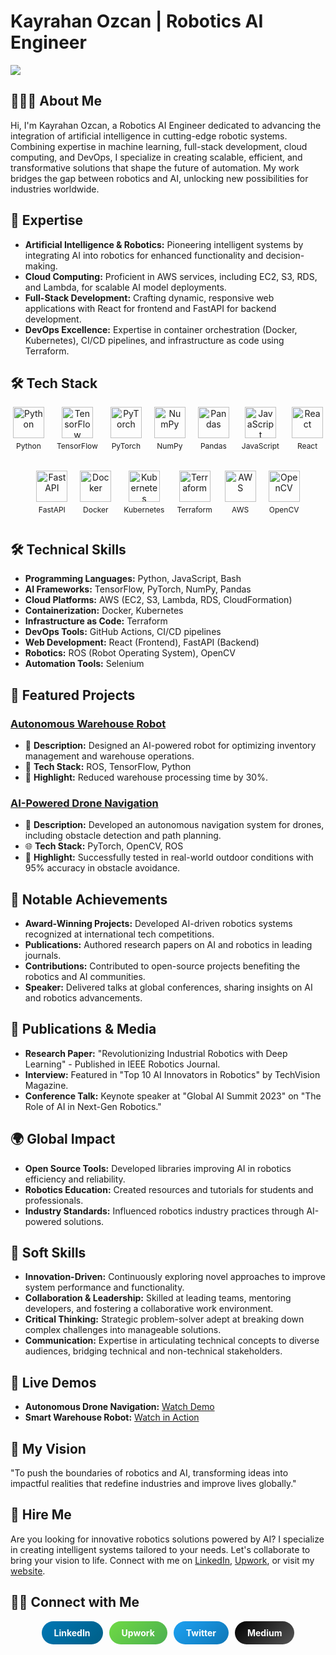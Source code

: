 # Kayrahan Ozcan | Robotics AI Engineer
![](assets/header.png)
## 👨🏻‍💻 About Me

Hi, I'm Kayrahan Ozcan, a Robotics AI Engineer dedicated to advancing the integration of artificial intelligence in cutting-edge robotic systems. Combining expertise in machine learning, full-stack development, cloud computing, and DevOps, I specialize in creating scalable, efficient, and transformative solutions that shape the future of automation. My work bridges the gap between robotics and AI, unlocking new possibilities for industries worldwide.

## 🤖 Expertise

* **Artificial Intelligence & Robotics:** Pioneering intelligent systems by integrating AI into robotics for enhanced functionality and decision-making.
* **Cloud Computing:** Proficient in AWS services, including EC2, S3, RDS, and Lambda, for scalable AI model deployments.
* **Full-Stack Development:** Crafting dynamic, responsive web applications with React for frontend and FastAPI for backend development.
* **DevOps Excellence:** Expertise in container orchestration (Docker, Kubernetes), CI/CD pipelines, and infrastructure as code using Terraform.

## 🛠 Tech Stack

<div align="center" style="display: flex; flex-wrap: wrap; justify-content: center; align-items: center; gap: 20px;">
  <div style="display: flex; flex-direction: column; align-items: center;">
    <img width="50px" height="50px" src="https://cdn.jsdelivr.net/gh/devicons/devicon/icons/python/python-original.svg" alt="Python">
    <p style="margin-top: 5px; font-size: 12px;">Python</p>
  </div>
    <div style="display: flex; flex-direction: column; align-items: center;">
    <img width="50px" height="50px" src="https://cdn.jsdelivr.net/gh/devicons/devicon/icons/tensorflow/tensorflow-original.svg" alt="TensorFlow">
    <p style="margin-top: 5px; font-size: 12px;">TensorFlow</p>
  </div>
  <div style="display: flex; flex-direction: column; align-items: center;">
    <img width="50px" height="50px" src="https://cdn.jsdelivr.net/gh/devicons/devicon/icons/pytorch/pytorch-original.svg" alt="PyTorch">
    <p style="margin-top: 5px; font-size: 12px;">PyTorch</p>
  </div>
    <div style="display: flex; flex-direction: column; align-items: center;">
    <img width="50px" height="50px" src="https://cdn.jsdelivr.net/gh/devicons/devicon/icons/numpy/numpy-original.svg" alt="NumPy">
    <p style="margin-top: 5px; font-size: 12px;">NumPy</p>
  </div>
  <div style="display: flex; flex-direction: column; align-items: center;">
    <img width="50px" height="50px" src="https://cdn.jsdelivr.net/gh/devicons/devicon/icons/pandas/pandas-original.svg" alt="Pandas">
    <p style="margin-top: 5px; font-size: 12px;">Pandas</p>
  </div>
  <div style="display: flex; flex-direction: column; align-items: center;">
    <img width="50px" height="50px" src="https://cdn.jsdelivr.net/gh/devicons/devicon/icons/javascript/javascript-original.svg" alt="JavaScript">
    <p style="margin-top: 5px; font-size: 12px;">JavaScript</p>
  </div>
  <div style="display: flex; flex-direction: column; align-items: center;">
    <img width="50px" height="50px" src="https://cdn.jsdelivr.net/gh/devicons/devicon/icons/react/react-original.svg" alt="React">
    <p style="margin-top: 5px; font-size: 12px;">React</p>
  </div>
  <div style="display: flex; flex-direction: column; align-items: center;">
    <img width="50px" height="50px" src="https://cdn.jsdelivr.net/gh/devicons/devicon/icons/fastapi/fastapi-original.svg" alt="FastAPI">
    <p style="margin-top: 5px; font-size: 12px;">FastAPI</p>
  </div>
  <div style="display: flex; flex-direction: column; align-items: center;">
    <img width="50px" height="50px" src="https://cdn.jsdelivr.net/gh/devicons/devicon/icons/docker/docker-original-wordmark.svg" alt="Docker">
    <p style="margin-top: 5px; font-size: 12px;">Docker</p>
  </div>
  <div style="display: flex; flex-direction: column; align-items: center;">
    <img width="50px" height="50px" src="https://cdn.jsdelivr.net/gh/devicons/devicon/icons/kubernetes/kubernetes-plain.svg" alt="Kubernetes">
    <p style="margin-top: 5px; font-size: 12px;">Kubernetes</p>
  </div>
  <div style="display: flex; flex-direction: column; align-items: center;">
    <img width="50px" height="50px" src="https://cdn.jsdelivr.net/gh/devicons/devicon/icons/terraform/terraform-original.svg" alt="Terraform">
    <p style="margin-top: 5px; font-size: 12px;">Terraform</p>
  </div>
  <div style="display: flex; flex-direction: column; align-items: center;">
    <img width="50px" height="50px" src="https://cdn.jsdelivr.net/gh/devicons/devicon/icons/amazonwebservices/amazonwebservices-original-wordmark.svg" alt="AWS">
    <p style="margin-top: 5px; font-size: 12px;">AWS</p>
  </div>
  <div style="display: flex; flex-direction: column; align-items: center;">
    <img width="50px" height="50px" src="https://cdn.jsdelivr.net/gh/devicons/devicon/icons/opencv/opencv-original.svg" alt="OpenCV">
    <p style="margin-top: 5px; font-size: 12px;">OpenCV</p>
  </div>
</div>


## 🛠 Technical Skills

* **Programming Languages:** Python, JavaScript, Bash
* **AI Frameworks:** TensorFlow, PyTorch, NumPy, Pandas
* **Cloud Platforms:** AWS (EC2, S3, Lambda, RDS, CloudFormation)
* **Containerization:** Docker, Kubernetes
* **Infrastructure as Code:** Terraform
* **DevOps Tools:** GitHub Actions, CI/CD pipelines
* **Web Development:** React (Frontend), FastAPI (Backend)
* **Robotics:** ROS (Robot Operating System), OpenCV
* **Automation Tools:** Selenium

## 🚀 Featured Projects

### [Autonomous Warehouse Robot](https://github.com/kayrahanozcan/warehouse-robot)
- 🧠 **Description:** Designed an AI-powered robot for optimizing inventory management and warehouse operations.
- 📂 **Tech Stack:** ROS, TensorFlow, Python
- 🌟 **Highlight:** Reduced warehouse processing time by 30%.

### [AI-Powered Drone Navigation](https://github.com/kayrahanozcan/drone-navigation)
- 🚀 **Description:** Developed an autonomous navigation system for drones, including obstacle detection and path planning.
- 🌐 **Tech Stack:** PyTorch, OpenCV, ROS
- 🌟 **Highlight:** Successfully tested in real-world outdoor conditions with 95% accuracy in obstacle avoidance.

## 🌟 Notable Achievements

* **Award-Winning Projects:** Developed AI-driven robotics systems recognized at international tech competitions.
* **Publications:** Authored research papers on AI and robotics in leading journals.
* **Contributions:** Contributed to open-source projects benefiting the robotics and AI communities.
* **Speaker:** Delivered talks at global conferences, sharing insights on AI and robotics advancements.

## 📝 Publications & Media

- **Research Paper:** "Revolutionizing Industrial Robotics with Deep Learning" - Published in IEEE Robotics Journal.
- **Interview:** Featured in "Top 10 AI Innovators in Robotics" by TechVision Magazine.
- **Conference Talk:** Keynote speaker at "Global AI Summit 2023" on "The Role of AI in Next-Gen Robotics."

## 🌍 Global Impact

- **Open Source Tools:** Developed libraries improving AI in robotics efficiency and reliability.
- **Robotics Education:** Created resources and tutorials for students and professionals.
- **Industry Standards:** Influenced robotics industry practices through AI-powered solutions.

## 🤝 Soft Skills

* **Innovation-Driven:** Continuously exploring novel approaches to improve system performance and functionality.
* **Collaboration & Leadership:** Skilled at leading teams, mentoring developers, and fostering a collaborative work environment.
* **Critical Thinking:** Strategic problem-solver adept at breaking down complex challenges into manageable solutions.
* **Communication:** Expertise in articulating technical concepts to diverse audiences, bridging technical and non-technical stakeholders.

## 🎥 Live Demos

- **Autonomous Drone Navigation:** [Watch Demo](https://www.youtube.com/watch?v=dronedemo)
- **Smart Warehouse Robot:** [Watch in Action](https://www.youtube.com/watch?v=robotdemo)

## 🧠 My Vision

"To push the boundaries of robotics and AI, transforming ideas into impactful realities that redefine industries and improve lives globally."

## 💼 Hire Me

Are you looking for innovative robotics solutions powered by AI? I specialize in creating intelligent systems tailored to your needs. Let's collaborate to bring your vision to life. Connect with me on [LinkedIn](https://www.linkedin.com/in/kayrahanozcan/), [Upwork](https://www.upwork.com/freelancers/kayrahanozcan), or visit my [website](https://kayrahanozcan.com).

## 🤝🏻 Connect with Me

<p align="center" style="display: flex; flex-wrap: wrap; justify-content: center; gap: 10px;">
  <a href="https://www.linkedin.com/in/kayrahanozcan/" target="_blank" style="text-decoration: none; border-radius: 25px; padding: 10px 20px; background: linear-gradient(135deg, #0077B5, #005f87); color: white; font-weight: bold;">LinkedIn</a>
  <a href="https://www.upwork.com/freelancers/kayrahanozcan" target="_blank" style="text-decoration: none; border-radius: 25px; padding: 10px 20px; background: linear-gradient(135deg, #6fda44, #4caf50); color: white; font-weight: bold;">Upwork</a>
  <a href="https://twitter.com/kayrahanozcan" target="_blank" style="text-decoration: none; border-radius: 25px; padding: 10px 20px; background: linear-gradient(135deg, #1DA1F2, #0e77b7); color: white; font-weight: bold;">Twitter</a>
  <a href="https://medium.com/@kayrahanozcan" target="_blank" style="text-decoration: none; border-radius: 25px; padding: 10px 20px; background: linear-gradient(135deg, #000000, #555555); color: white; font-weight: bold;">Medium</a>
</p>
